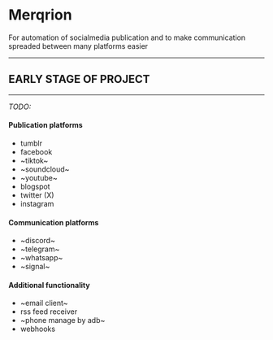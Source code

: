 # Merqrion
For automation of socialmedia publication and to make communication spreaded between many platforms easier

---

## **EARLY STAGE OF PROJECT**

---

*TODO:*

#### Publication platforms
- tumblr
- facebook
- ~tiktok~
- ~soundcloud~
- ~youtube~
- blogspot
- twitter (X)
- instagram

#### Communication platforms
- ~discord~
- ~telegram~
- ~whatsapp~
- ~signal~

#### Additional functionality
- ~email client~
- rss feed receiver
- ~phone manage by adb~
- webhooks

